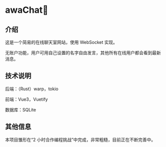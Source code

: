 # awaChat🥰

## 介绍

这是一个简易的在线聊天室网站，使用 WebSocket 实现。

无账户功能，用户可用自己设置的名字自由发言，其他所有在线用户都会看到最新消息。

## 技术说明

后端：（Rust）warp，tokio

前端：Vue3，Vuetify

数据库：SQLite

## 其他信息

本项目雏形在“2 小时合作编程挑战”中完成，非常粗糙，目前正在不断完善中。